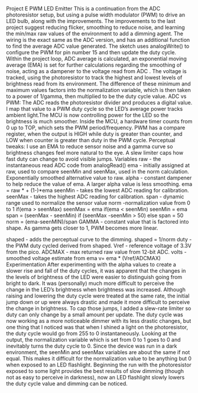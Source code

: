 Project E PWM LED Emitter
This is a continuation from the ADC photoresistor setup, but using a pulse width modulator (PWM) to drive an LED bulb, along with the improvements. The improvements to the last project suggest reducing flicker, smoothing to reduce noise, and learning the min/max raw values of the environment to add a dimming agent. The wiring is the exact same as the ADC version, and has an additional function to find the average ADC value generated. 
The sketch uses analogWrite() to configure the PWM for pin number 15 and then update the duty cycle. Within the project loop, ADC average is calculated, an exponential moving average (EMA) is set for further calculations regarding the smoothing of noise, acting as a dampener to the voltage read from ADC . The voltage is tracked, using the photoresistor to track the highest and lowest levels of brightness read from its environment. The difference of these minimum and maximum values factors into the normalization variable, which is then taken to a power of 1/gamma, then multiplied to be the duty cycle value. 
ADC vs PWM: The ADC reads the photoresistor divider and produces a digital value. I map that value to a PWM duty cycle so the LED’s average power tracks ambient light.The MCU is now controlling power for the LED so the brightness is much smoother. Inside the MCU, a hardware timer counts from 0 up to TOP, which sets the PWM period/frequency. PWM has a compare register, when the output is HIGH while duty is greater than counter, and LOW when counter is greater than duty in the PWM cycle. 
Perceptual tweaks: I use an EMA to reduce sensor noise and a gamma curve so brightness changes feel more natural to the eye. A slew limiter caps how fast duty can change to avoid visible jumps.
Variables
raw - the instantaneous read ADC code from analogRead()
ema - initially assigned at raw, used to compare seenMin and seenMax, used in the norm calculation. Exponentially smoothed alternative value to raw. 
alpha - constant dampener to help reduce the value of ema. A larger alpha value is less smoothing. 
ema = raw *  + (1-)*ema
seenMin - takes the lowest ADC reading for calibration.
seenMax - takes the highest ADC reading for calibration.
span - dynamic range used to normalize the sensor value
norm -normalization value from 0 to 1
if(ema > seenMax) seenMax = ema
if(ema < seenMin) seenMin = ema
span = (seenMax - seenMin) if (seenMax -seenMin > 50) else span = 50
norm = (ema-seenMIN)/span 
GAMMA - constant value that is factored into shape. As gamma gets closer to 1, PWM becomes more linear. 

shaped - adds the perceptual curve to the dimming. 
shaped = 1/norm
duty - the PWM duty cycled derived from shaped. 
Vref - reference voltage of 3.3V from the pico. 
ADCMAX - max returned raw value from 12-bit ADC. 
volts - smoothed voltage estimate from ema
v= ema * (Vref/ADCMAX)
Experimentation 
After experimenting with the alpha values to create a slower rise and fall of the duty cycles, it was apparent that the changes in the levels of brightness of the LED were easier to distinguish going from bright to dark. It was (personally) much more difficult to perceive the change in the LED’s brightness when brightness was increased. Although raising and lowering the duty cycle were treated at the same rate, the initial jump down or up were always drastic and made it more difficult to perceive the change in brightness. 
To cap those jumps, I added a slew-rate limiter so duty can only change by a small amount per update. The duty cycle was now working as a more noticeable dimmer with its less drastic changes, but one thing that I noticed was that when I shined a light on the photoresistor, the duty cycle would go from 255 to 0 instantaneously. Looking at the output, the normalization variable which is set from 0 to 1 goes to 0 and inevitably turns the duty cycle to 0. Since the device was run in a dark environment, the seenMin and seenMax variables are about the same if not equal. This makes it difficult for the normalization value to be anything but 0 when exposed to an LED flashlight. Beginning the run with the photoresistor exposed to some light provides the best results of slow dimming (though not as easy to perceive in darkness), now an LED flashlight slowly lowers the duty cycle value and dimming can be noticed. 

